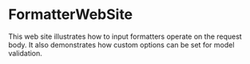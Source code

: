 FormatterWebSite
===

This web site illustrates how to input formatters operate on the request body. It also demonstrates
how custom options can be set for model validation.
